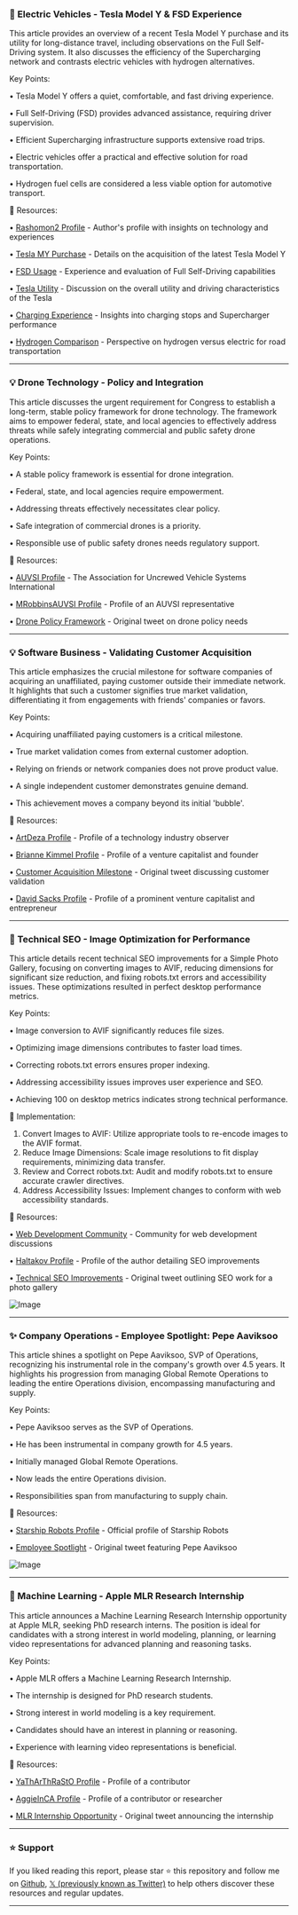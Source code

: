 ### 🚀 Electric Vehicles - Tesla Model Y & FSD Experience

This article provides an overview of a recent Tesla Model Y purchase and its utility for long-distance travel, including observations on the Full Self-Driving system. It also discusses the efficiency of the Supercharging network and contrasts electric vehicles with hydrogen alternatives.

Key Points:

• Tesla Model Y offers a quiet, comfortable, and fast driving experience.

• Full Self-Driving (FSD) provides advanced assistance, requiring driver supervision.

• Efficient Supercharging infrastructure supports extensive road trips.

• Electric vehicles offer a practical and effective solution for road transportation.

• Hydrogen fuel cells are considered a less viable option for automotive transport.

🔗 Resources:

• [Rashomon2 Profile](https://x.com/Rashomon2) - Author's profile with insights on technology and experiences

• [Tesla MY Purchase](https://x.com/Rashomon2/status/1973803156430790676) - Details on the acquisition of the latest Tesla Model Y

• [FSD Usage](https://x.com/Rashomon2/status/1973804262942749068) - Experience and evaluation of Full Self-Driving capabilities

• [Tesla Utility](https://x.com/Rashomon2/status/1973805540989104604) - Discussion on the overall utility and driving characteristics of the Tesla

• [Charging Experience](https://x.com/Rashomon2/status/1973803716315918483) - Insights into charging stops and Supercharger performance

• [Hydrogen Comparison](https://x.com/Rashomon2/status/1973801447067377923) - Perspective on hydrogen versus electric for road transportation

---
### 💡 Drone Technology - Policy and Integration

This article discusses the urgent requirement for Congress to establish a long-term, stable policy framework for drone technology. The framework aims to empower federal, state, and local agencies to effectively address threats while safely integrating commercial and public safety drone operations.

Key Points:

• A stable policy framework is essential for drone integration.

• Federal, state, and local agencies require empowerment.

• Addressing threats effectively necessitates clear policy.

• Safe integration of commercial drones is a priority.

• Responsible use of public safety drones needs regulatory support.

🔗 Resources:

• [AUVSI Profile](https://x.com/AUVSI) - The Association for Uncrewed Vehicle Systems International

• [MRobbinsAUVSI Profile](https://x.com/MRobbinsAUVSI) - Profile of an AUVSI representative

• [Drone Policy Framework](https://x.com/MRobbinsAUVSI/status/1973799290775675071) - Original tweet on drone policy needs

---
### 💡 Software Business - Validating Customer Acquisition

This article emphasizes the crucial milestone for software companies of acquiring an unaffiliated, paying customer outside their immediate network. It highlights that such a customer signifies true market validation, differentiating it from engagements with friends' companies or favors.

Key Points:

• Acquiring unaffiliated paying customers is a critical milestone.

• True market validation comes from external customer adoption.

• Relying on friends or network companies does not prove product value.

• A single independent customer demonstrates genuine demand.

• This achievement moves a company beyond its initial 'bubble'.

🔗 Resources:

• [ArtDeza Profile](https://x.com/ArtDeza) - Profile of a technology industry observer

• [Brianne Kimmel Profile](https://x.com/briannekimmel) - Profile of a venture capitalist and founder

• [Customer Acquisition Milestone](https://x.com/briannekimmel/status/1973168924025110761) - Original tweet discussing customer validation

• [David Sacks Profile](https://x.com/DavidSacks) - Profile of a prominent venture capitalist and entrepreneur

---
### 🤖 Technical SEO - Image Optimization for Performance

This article details recent technical SEO improvements for a Simple Photo Gallery, focusing on converting images to AVIF, reducing dimensions for significant size reduction, and fixing robots.txt errors and accessibility issues. These optimizations resulted in perfect desktop performance metrics.

Key Points:

• Image conversion to AVIF significantly reduces file sizes.

• Optimizing image dimensions contributes to faster load times.

• Correcting robots.txt errors ensures proper indexing.

• Addressing accessibility issues improves user experience and SEO.

• Achieving 100 on desktop metrics indicates strong technical performance.

🚀 Implementation:
1. Convert Images to AVIF: Utilize appropriate tools to re-encode images to the AVIF format.
2. Reduce Image Dimensions: Scale image resolutions to fit display requirements, minimizing data transfer.
3. Review and Correct robots.txt: Audit and modify robots.txt to ensure accurate crawler directives.
4. Address Accessibility Issues: Implement changes to conform with web accessibility standards.

🔗 Resources:

• [Web Development Community](https://x.com/i/communities/1493446837214187523) - Community for web development discussions

• [Haltakov Profile](https://x.com/haltakov) - Profile of the author detailing SEO improvements

• [Technical SEO Improvements](https://x.com/haltakov/status/1973421405728547083) - Original tweet outlining SEO work for a photo gallery

![Image](https://pbs.twimg.com/media/G2MAT5saIAo9srB?format=jpg&name=small)

---
### ✨ Company Operations - Employee Spotlight: Pepe Aaviksoo

This article shines a spotlight on Pepe Aaviksoo, SVP of Operations, recognizing his instrumental role in the company's growth over 4.5 years. It highlights his progression from managing Global Remote Operations to leading the entire Operations division, encompassing manufacturing and supply.

Key Points:

• Pepe Aaviksoo serves as the SVP of Operations.

• He has been instrumental in company growth for 4.5 years.

• Initially managed Global Remote Operations.

• Now leads the entire Operations division.

• Responsibilities span from manufacturing to supply chain.

🔗 Resources:

• [Starship Robots Profile](https://x.com/StarshipRobots) - Official profile of Starship Robots

• [Employee Spotlight](https://x.com/StarshipRobots/status/1973165486234812493) - Original tweet featuring Pepe Aaviksoo

![Image](https://pbs.twimg.com/media/G2IXiZUWwAAdPY6?format=jpg&name=small)

---
### 🤖 Machine Learning - Apple MLR Research Internship

This article announces a Machine Learning Research Internship opportunity at Apple MLR, seeking PhD research interns. The position is ideal for candidates with a strong interest in world modeling, planning, or learning video representations for advanced planning and reasoning tasks.

Key Points:

• Apple MLR offers a Machine Learning Research Internship.

• The internship is designed for PhD research students.

• Strong interest in world modeling is a key requirement.

• Candidates should have an interest in planning or reasoning.

• Experience with learning video representations is beneficial.

🔗 Resources:

• [YaThArThRaStO Profile](https://x.com/YaThArThRaStO) - Profile of a contributor

• [AggieInCA Profile](https://x.com/AggieInCA) - Profile of a contributor or researcher

• [MLR Internship Opportunity](https://x.com/AggieInCA/status/1972808899565895735) - Original tweet announcing the internship


---

### ⭐️ Support

If you liked reading this report, please star ⭐️ this repository and follow me on [Github](https://github.com/Drix10), [𝕏 (previously known as Twitter)](https://x.com/DRIX_10_) to help others discover these resources and regular updates.

---